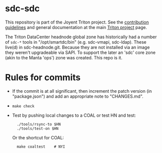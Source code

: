 <!--
    This Source Code Form is subject to the terms of the Mozilla Public
    License, v. 2.0. If a copy of the MPL was not distributed with this
    file, You can obtain one at http://mozilla.org/MPL/2.0/.
-->

<!--
    Copyright 2019 Joyent, Inc.
-->

# sdc-sdc

This repository is part of the Joyent Triton project. See the [contribution
guidelines](https://github.com/joyent/triton/blob/master/CONTRIBUTING.md)
and general documentation at the main
[Triton project](https://github.com/joyent/triton) page.

The Triton DataCenter headnode global zone has historically had a number of
`sdc-*` tools in "/opt/smartdc/bin" (e.g. sdc-vmapi, sdc-ldap). These live(d)
in sdc-headnode.git. Because they are not installed via an image they weren't
upgradeable via SAPI. To support the later an 'sdc' core zone (akin to the
Manta 'ops') zone was created. This repo is it.


# Rules for commits

- If the commit is at all significant, then increment the patch
  version (in "package.json") and add an appropriate note to
  "CHANGES.md".

- `make check`

- Test by pushing local changes to a COAL or test HN and test:

        ./tools/rsync-to $HN
        ./tools/test-on $HN

  Or the shortcut for COAL:

        make coaltest    # NYI
